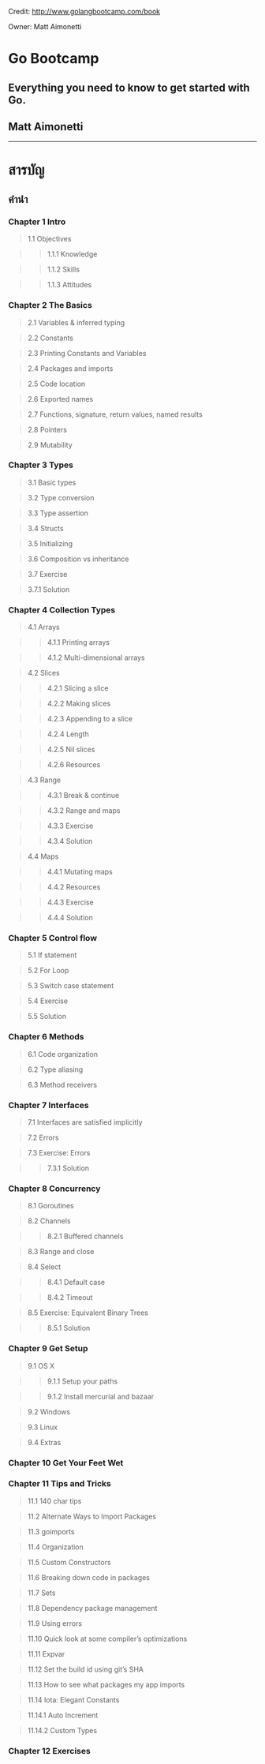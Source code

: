 Credit: http://www.golangbootcamp.com/book

Owner:  Matt Aimonetti

# Go Bootcamp

## Everything you need to know to get started with Go.

## Matt Aimonetti

---

# สารบัญ

## คำนำ

### Chapter 1 Intro

> 1.1 Objectives
  
>> 1.1.1 Knowledge
  
>> 1.1.2 Skills
  
>> 1.1.3 Attitudes
  
### Chapter 2 The Basics

 > 2.1 Variables & inferred typing
  
 > 2.2 Constants

 > 2.3 Printing Constants and Variables
  
 > 2.4 Packages and imports
  
 > 2.5 Code location
  
 > 2.6 Exported names
  
 > 2.7 Functions, signature, return values, named results
  
 > 2.8 Pointers
  
 > 2.9 Mutability
  
### Chapter 3 Types

> 3.1 Basic types
  
> 3.2 Type conversion
  
> 3.3 Type assertion
  
> 3.4 Structs
  
> 3.5 Initializing
  
> 3.6 Composition vs inheritance
  
> 3.7 Exercise
  
> 3.7.1 Solution
  
### Chapter 4 Collection Types

> 4.1 Arrays

>> 4.1.1 Printing arrays

>> 4.1.2 Multi-dimensional arrays

> 4.2 Slices

>> 4.2.1 Slicing a slice

>> 4.2.2 Making slices

>> 4.2.3 Appending to a slice

>> 4.2.4 Length

>> 4.2.5 Nil slices

>> 4.2.6 Resources

> 4.3 Range

>> 4.3.1 Break & continue

>> 4.3.2 Range and maps

>> 4.3.3 Exercise

>> 4.3.4 Solution

> 4.4 Maps

>> 4.4.1 Mutating maps

>> 4.4.2 Resources

>> 4.4.3 Exercise

>> 4.4.4 Solution

### Chapter 5 Control flow

> 5.1 If statement

> 5.2 For Loop

> 5.3 Switch case statement

> 5.4 Exercise

> 5.5 Solution

### Chapter 6 Methods

> 6.1 Code organization

> 6.2 Type aliasing

> 6.3 Method receivers

### Chapter 7 Interfaces

> 7.1 Interfaces are satisfied implicitly

> 7.2 Errors

> 7.3 Exercise: Errors

>> 7.3.1 Solution

### Chapter 8 Concurrency

> 8.1 Goroutines

> 8.2 Channels

>> 8.2.1 Buffered channels

> 8.3 Range and close

> 8.4 Select

>> 8.4.1 Default case

>> 8.4.2 Timeout

> 8.5 Exercise: Equivalent Binary Trees

>> 8.5.1 Solution

### Chapter 9 Get Setup

> 9.1 OS X

>> 9.1.1 Setup your paths

>> 9.1.2 Install mercurial and bazaar

> 9.2 Windows

> 9.3 Linux

> 9.4 Extras

### Chapter 10 Get Your Feet Wet

### Chapter 11 Tips and Tricks

> 11.1 140 char tips

> 11.2 Alternate Ways to Import Packages

> 11.3 goimports

> 11.4 Organization

> 11.5 Custom Constructors

> 11.6 Breaking down code in packages

> 11.7 Sets

> 11.8 Dependency package management

> 11.9 Using errors

> 11.10 Quick look at some compiler’s optimizations

> 11.11 Expvar

> 11.12 Set the build id using git’s SHA

> 11.13 How to see what packages my app imports

> 11.14 Iota: Elegant Constants

> 11.14.1 Auto Increment

> 11.14.2 Custom Types

### Chapter 12 Exercises

